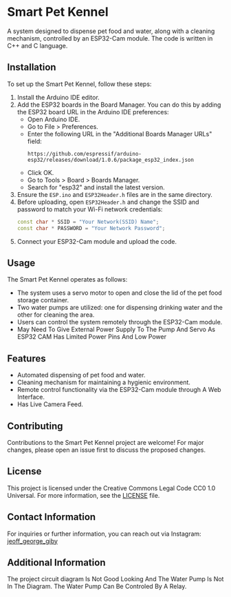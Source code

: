 # Smart Pet Kennel

A system designed to dispense pet food and water, along with a cleaning mechanism, controlled by an ESP32-Cam module. The code is written in C++ and C language.

## Installation

To set up the Smart Pet Kennel, follow these steps:

1. Install the Arduino IDE editor.
2. Add the ESP32 boards in the Board Manager. You can do this by adding the ESP32 board URL in the Arduino IDE preferences:
   - Open Arduino IDE.
   - Go to File > Preferences.
   - Enter the following URL in the "Additional Boards Manager URLs" field:
     ```
     https://github.com/espressif/arduino-esp32/releases/download/1.0.6/package_esp32_index.json
     ```
   - Click OK.
   - Go to Tools > Board > Boards Manager.
   - Search for "esp32" and install the latest version.
3. Ensure the `ESP.ino` and `ESP32Header.h` files are in the same directory.
4. Before uploading, open `ESP32Header.h` and change the SSID and password to match your Wi-Fi network credentials:
   ```cpp
   const char * SSID = "Your Network(SSID) Name";
   const char * PASSWORD = "Your Network Password";

3. Connect your ESP32-Cam module and upload the code.

## Usage

The Smart Pet Kennel operates as follows:

- The system uses a servo motor to open and close the lid of the pet food storage container.
- Two water pumps are utilized: one for dispensing drinking water and the other for cleaning the area.
- Users can control the system remotely through the ESP32-Cam module.
- May Need To Give External Power Supply To The Pump And Servo As ESP32 CAM Has Limited Power Pins And Low Power

## Features

- Automated dispensing of pet food and water.
- Cleaning mechanism for maintaining a hygienic environment.
- Remote control functionality via the ESP32-Cam module through A Web Interface.
- Has Live Camera Feed.

## Contributing

Contributions to the Smart Pet Kennel project are welcome! For major changes, please open an issue first to discuss the proposed changes.

## License

This project is licensed under the Creative Commons Legal Code CC0 1.0 Universal. For more information, see the [LICENSE](LICENSE) file.

## Contact Information

For inquiries or further information, you can reach out via Instagram:
[jeoff_george_giby](https://www.instagram.com/jeoff_george_giby/)

## Additional Information

The project circuit diagram Is Not Good Looking And The Water Pump Is Not In The Diagram. The Water Pump Can Be Controled By A Relay.
